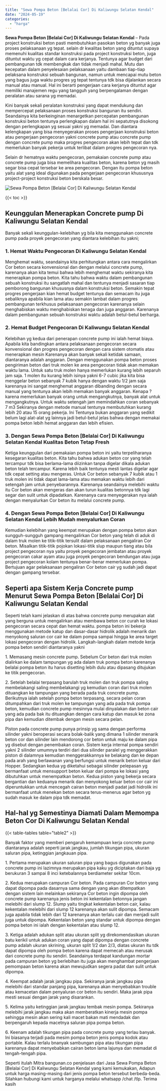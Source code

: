 ```yaml
---
title: "Sewa Pompa Beton [Belalai Cor] Di Kaliwungu Selatan Kendal"
date: "2024-05-19"
categories: 
  - "harga"
---
```


**Sewa Pompa Beton \[Belalai Cor\] Di Kaliwungu Selatan Kendal** – Pada project konstruksi beton pasti membutuhkan pasokan beton yg banyak juga proses pelaksanaan yg tepat. selain dr kwalitas beton yang dituntut supaya memenuhi kualitas standar konstruksi pada project konstruksi beton, juga dituntut waktu yg cepat dalam cara kerjanya. Tentunya agar budget dari pembangunan tdk membengkak dan tidak menjadi mahal. Mutu dan kecepatan dalam penyelesaian pelaksanaan yaitu dambaan tiap-tiap pelaksana konstruksi sebuah bangunan, namun untuk mencapai mutu beton yang bagus juga waktu progres yg tepat tentunya tdk bisa dijalankan secara manual atau manual. Hal ini berarti pengerjaan cara kerjanya dituntut agar memiliki manajemen regu yang tangguh yang berpengalaman dengan peralatan atau sarana yg memadai.

Kini banyak sekali peralatan konstruksi yang dapat mendukung dan mempercepat pelaksanaan proses konstruksi bangunan itu sendiri. Seandainya kita berkeinginan menargetkan percepatan pembangunan konstruksi beton tentunya perlengkapan dalam hal ini sepatutnya disokong dengan perlengkapan yg sesuai yakni yg memadai. Dan diantara kelengkapan yang bisa menyegerakan proses pengerjaan konstruksi beton atau pengerjaan pengecoran yakni concrete pump atau concrete pump dengan concrete pump maka progres pengecoran akan lebih tepat dan tdk memerlukan banyak pekerja untuk terlibat dalam progres pengecoran nya.

Selain dr hematnya waktu pengecoran, pemakaian concrete pump atau concrete pump juga bisa memelihara kualitas beton, karena beton yg masih segar bisa cepat tersebar ke area pengecoran. Dengan itu pompa beton yaitu alat yang ideal digunakan pada pengerjaan pengecoran khususnya project-project konstruksi beton berskala besar.

![Sewa Pompa Beton [Belalai Cor] Di Kaliwungu Selatan Kendal](/images/sewa-concrete-pump-19.png)

{{< toc >}}

## Keunggulan Menerapkan Concrete pump Di Kaliwungu Selatan Kendal

Banyak sekali keunggulan-kelebihan yg bila kita menggunakan concrete pump pada proyek pengecoran yang diantara kelebihan itu yakni;

### 1\. Hemat Waktu Pengecoran Di Kaliwungu Selatan Kendal

Menghemat waktu, seandainya kita perhitungkan antara cara mengalirkan Cor beton secara konvensional dan dengan melalui concrete pump, karenanya akan kita temui bahwa lebih menghemat waktu sekiranya kita menerapkan pompa beton. Kita tahu bahwa waktu dalam pembangunan sebuah konstruksi itu sangatlah mahal dan tentunya menjadi sasaran tiap pemborong bangunan khususnya dalam konstruksi beton. Semakin tepat progres pengerjaan kian hemat budget tentunya dan semacam itu juga sebaliknya apabila kian lama atau semakin lambat dalam progres pembangunan terkhusus pelaksanaan pengecoran karenanya selain menghabiskan waktu menghabiskan tenaga dan juga anggaran. Karenanya dalam pembangunan sebuah konstruksi waktu adalah betul-betul berharga.

### 2\. Hemat Budget Pengecoran Di Kaliwungu Selatan Kendal

Kelebihan yg kedua dari penerapan concrete pump ini ialah hemat biaya. Apabila kita bandingkan antara pelaksanaan pengecoran secara konvensional dan progres pengecoran dengan cara sistem otomatis atau menerapkan mesin Karenanya akan banyak sekali ketidak samaan, diantaranya adalah anggaran. Dengan menggunakan pompa beton proses pengiriman beton dari truk molen ke area pengecoran tidak akan memakan waktu lama. Untuk satu truk molen hanya memerlukan kurang lebih separuh jam saja. 1 molen itu kurang lebih isinya yakni 6-7 cubic jika kita bisa menggelar beton sebanyak 7 kubik hanya dengan waktu 1/2 jam saja karenanya ini sangat menghemat anggaran dibanding dengan secara manual yang tentunya akan lebih memakan banyak anggaran. Kenapa ? karena memerlukan banyak orang untuk mengangkutnya, banyak alat untuk mengangkutnya. Untuk waktu setengah jam memindahkan coran sebanyak 7 m3 Sekiranya dengan metode manual tentunya membutuhkan kurang lebih 20 atau 15 orang pekerja. Ini Tentunya bukan anggaran yang sedikit belum lagi alat-alat yg lainnya jadi betul-betul jelas bahwa dengan memakai pompa beton lebih hemat anggaran dan lebih efisien.

### 3\. Dengan Sewa Pompa Beton \[Belalai Cor\] Di Kaliwungu Selatan Kendal Kualitas Beton Tetap Fresh

Ketiga keunggulan dari pemakaian pompa beton ini yaitu terpeliharanya kesegaran kualitas beton. Kita tahu bahwa adukan beton cor yang telah tercampur tdk bisa berlama-lama diizinkan tanpa digelar dikala adukan beton telah tercampur. Karena lebih baik tentunya mesti lantas digelar agar tdk cepat setting atau mengeras. Untuk Cor beton sebanyak 7 kubik atau 1 truk molen ini tidak dapat lama-lama atau memakan waktu lebih dari setengah jam untuk penyebarannya. Karenanya seandainya melebihi waktu itu Cor beton akan mengeras dan akan turun kualitas betonnya tdk lagi segar dan sulit untuk dipadatkan. Karenanya cara menyegerakan nya ialah dengan menyalurkan Cor beton itu melalui concrete pump.

### 4\. Dengan Sewa Pompa Beton \[Belalai Cor\] Di Kaliwungu Selatan Kendal Lebih Mudah menyalurkan Coran

Kemudian kelebihan yang keempat merupakan dengan pompa beton akan sungguh-sungguh gampang mengalirkan Cor beton yang telah di aduk di dalam truk molen ke titik-titik tersulit dalam pelaksanaan pengaliran Cor beton. Misalkan titik-titik pojokan lokasi-titik slup maupun tiang atau bila project pengecoran nya yaitu proyek pengecoran jembatan atau proyek pengecoran cakar ayam atau juga proyek pengecoran bendungan atau juga project pengecoran kolam tentunya benar-benar memerlukan pompa. Bertujuan agar pelaksanaan pengaliran Cor beton cair yg sudah jadi dapat dengan gampang tersebar.

## Seperti apa Sistem Kerja Concrete pump Menurut Sewa Pompa Beton \[Belalai Cor\] Di Kaliwungu Selatan Kendal

Seperti telah kami jelaskan di atas bahwa concrete pump merupakan alat yang berguna untuk mengalirkan atau membawa beton cor curah ke lokasi pengecoran secara cepat dan hemat waktu. pompa beton ini bekerja menggunakan metode katup dan dasar-dasar hidrolik adalah menarik dan menyokong saluran cor cair ke dalam pompa sampai hingga ke area target lokasi pengecoran dengan hidrolik. Langkah-langkah dalam metode kerja pompa beton sendiri diantaranya yakni

1\. Memasang mesin concrete pump. Sebelum Cor beton dari truk molen dialirkan ke dalam tampungan yg ada dalam truk pompa beton karenanya belalai pompa beton itu harus disetting lebih dulu atau dipasang ditujukan ke titik pengecoran.

2\. Setelah belalai terpasang barulah truk molen dan truk pompa saling membelakangi saling membelakangi yg kemudian coran dari truk molen dituangkan ke tampungan yang berada pada truk concrete pump. Berikutnya ialah setelah pompa beton terpasang, secara pelan coran ditumpahkan dari truk molen ke tampungan yang ada pada truk pompa beton, kemudian concrete pump mesinnya mulai dinyalakan dan beton cair yang ada pada bak itu dituangkan dengan cara katup dan masuk ke zona pipa dan kemudian ditembak dengan mesin secara pelan.

Piston pada concrete pump punya prinsip yg sama dengan performa silinder yakni beroperasi secara bolak-balik yang dimana 1 silinder menarik beton cor dan silinder lain mendorong cor beton untuk maju ke dalam pipa yg disebut dengan penembakan coran. Sistem kerja internal pompa sendiri yakni 2 silinder umumnya terdiri dari dua silinder paralel yg menggerakkan piston di dalamnya kemudian menggerakkannya ke belakang dan ke depan pada arah yang berlawanan yang berfungsi untuk menarik beton keluar dari Hopper. Sedangkan kedua yg diketahui sebagai silinder pelepasan yg bermanfaat untuk mensupport beton keluar dari pompa ke lokasi yang dibutuhkan untuk menempatkan beton. Kedua piston yang bekerja secara bergantian dan keduanya menarik dan menyokong keluar beton cor cair ini diperuntukkan untuk mencegah cairan beton menjadi padat jadi hidrolik ini bermanfaat untuk menekan beton secara terus-menerus agar beton yg sudah masuk ke dalam pipa tdk memadat.

## Hal-hal yg Semestinya Diamati Dalam Memompa Beton Cor Di Kaliwungu Selatan Kendal

{{< table-tables table="table2" >}}

Banyak faktor yang memberi pengaruh kemampuan kerja concrete pump diantaranya adalah seperti jarak jangkau, jumlah tikungan pipa, ukuran saluran pipa, ketinggian jangkauan pipa.

1\. Pertama merupakan ukuran saluran pipa yang bagus digunakan pada concrete pump ini lazimnya merupakan pipa kaku yg diciptakan dari baja yg berukuran 3 sampai 8 inci ketebalannya berdiameter sekitar 10cm.

2\. Kedua merupakan campuran Cor beton. Pada campuran Cor beton yang dapat dipompa pada dasarnya sama dengan yang akan ditempatkan dengan sistem lain melainkan sekiranya Cor beton ingin dipompa oleh concrete pump karenanya jenis beton ini kekentalan betonnya jangan melebihi dari slump 12. Slump yaitu tingkat kekentalan beton cair, kalau kekentalan melebihi dari slump 12 karenanya akan sulit dipompa. Semacam juga apabila tidak lebih dari 12 karenanya akan terlalu cair dan menjadi sulit juga untuk dipompa. Kekentalan beton yang standar untuk dipompa dengan pompa beton ini ialah dengan kekentalan atau slump 12.

3\. Ketiga adalah adukan split atau ukuran split yg direkomendasikan ukuran batu kerikil untuk adukan coran yang dapat dipompa dengan concrete pump adalah ukuran skrining, ukuran split 1/2 dan 2/3, diatas ukuran itu tdk dapat dipompa oleh pompa beton karena dapat memecah atau merusak dari concrete pump itu sendiri. Seandainya terdapat kandungan mortar pada campuran beton yg berlebihan itu juga akan menghambat pengerjaan pemompaan beton karena akan mewujudkan segera padat dan sulit untuk dipompa.

4\. Keempat adalah jarak jangkau pipa. Sekiranya jarak jangkau pipa melebihi dari standar panjang pipa, karenanya akan menyebabkan trouble atau kemacetan dalam penyaluran cor beton itu sendiri. Maka jarak pipa mesti sesuai dengan jarak yang disarankan.

5\. Kelima yaitu ketinggian jarak jangkau tembak mesin pompa. Sekiranya melebihi jarak jangkau maka akan memberatkan kinerja mesin pompa sehingga mesin akan sering kali macet bakan mati mendadak dan berpengaruh kepada macetnya saluran pipa pompa beton.

6\. Keenam adalah tikungan pipa pada concrete pump yang terlau banyak. Ini biasanya terjadi pada mesim pompa beton jenis pompa kodok atau portable. Kalau terlalu bnanyak sambungan pipa atau tikungan pipa karenanya dapat menyebabkan cairan beton lama lajunya dan memadat di tengah-tengah pipa.

Seperti itulah Mitra bangunan.co penjelasan dari Jasa Sewa Pompa Beton \[Belalai Cor\] Di Kaliwungu Selatan Kendal yang kami kemukakan, Adapun untuk harga masing-masing dari jenis pompa beton tersebut berbeda-beda. Silahkan hubungi kami untuk harganya melalui whatsapp /chat /tlp. Terima kasih

